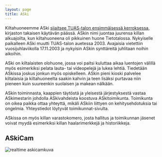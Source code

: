 ```yaml
---
layout: page
title: ASki
---
```

Kiltahuoneemme ASki [sijaitsee TUAS-talon ensimmäisessä kerroksessa](https://www.openstreetmap.org/#map=19/60.1873/24.81847), kirjaston takaisen käytävän päässä. ASkin nimi juontaa juurensa killan alkuajoilta, kun kiltahuoneena oli pikkuinen huone Tietotalossa. Nykyiselle paikalleen ASki muutti TUAS-talon auetessa 2003. Avajaisia vietettiin vuosijuhlaviikolla 17.11.2003 ja nykyisin ASkin synttäreitä juhlitaan noihin aikoihin.

ASki on kiltalaisten olohuone, jossa voi paitsi kuluttaa aikaa luentojen välillä myös esimerkiksi pelata lauta- tai videopelejä ja lukea lehtiä. Tiedetään ASkissa joskus jonkun myös opiskelleen. ASkin pieni kioski palvelee kiltalaisia ja kiltahuoneelta saakin kahvin ja teen lisäksi purtavaa niin pieneen kuin suureenkin suolaisen ja makean nälkään.

ASkin toiminnasta, kaappien täytöstä ja yleisestä järjestyksestä vastaa ASkimestarin johdolla ASkivahdeista koostuva ASkitoimikunta. Toimikunta on oikea paikka ottaa yhteyttä, mikäli ASkiin liittyen on kehitysehdotuksia tai ongelmia. Yhteystiedot löytyvät toimikunnat-sivulta.

ASkissa on myös killan varastokomero, josta hallitus ja toimikunnan jäsenet voivat myydä esimerkiksi killan haalarimerkkejä ja historiikkeja.

## ASkiCam

![realtime askicamkuva](http://old.as.fi/askicam-data/cam/sohvat-now.jpg)
